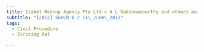 ```yaml
---
title: Isabel Redrup Agency Pte Ltd v A L Dakshnamoorthy and others and another suit 
subtitle: "[2012] SGHCR 6 / 11\_June\_2012"
tags:
  - Civil Procedure
  - Striking Out

---
```


